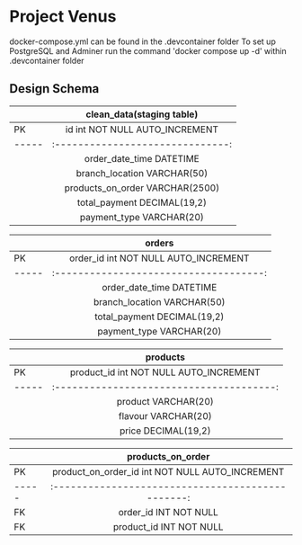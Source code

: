 # Project Venus

docker-compose.yml can be found in the .devcontainer folder 
To set up PostgreSQL and Adminer run the command 'docker compose up -d' within .devcontainer folder

Design Schema
---

|     |clean_data(staging table)       |
|:----|:------------------------------:|
| PK  | id int NOT NULL AUTO_INCREMENT |
|-----|:------------------------------:|
|     | order_date_time DATETIME       |
|     | branch_location VARCHAR(50)    |
|     | products_on_order VARCHAR(2500)|
|     | total_payment DECIMAL(19,2)    |
|     | payment_type VARCHAR(20)       |

|     |             orders                   |
|:----|:------------------------------------:|
| PK  | order_id int NOT NULL AUTO_INCREMENT |
|-----|:------------------------------------:|
|     | order_date_time DATETIME             |
|     | branch_location VARCHAR(50)          |
|     | total_payment DECIMAL(19,2)          |
|     | payment_type VARCHAR(20)             |

|     |             products                   |
|:----|:--------------------------------------:|
| PK  | product_id int NOT NULL AUTO_INCREMENT |
|-----|:--------------------------------------:|
|     | product VARCHAR(20)                    |
|     | flavour VARCHAR(20)                    |
|     | price DECIMAL(19,2)                    |

|     |             products_on_order                   |
|:----|:-----------------------------------------------:|
| PK  | product_on_order_id int NOT NULL AUTO_INCREMENT |
|-----|:-----------------------------------------------:|
| FK  | order_id INT NOT NULL                           |
| FK  | product_id INT NOT NULL                         |

